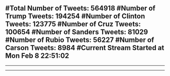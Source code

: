 #Total Number of Tweets: 564918 
#Number of Trump Tweets: 194254
#Number of Clinton Tweets: 123775
#Number of Cruz Tweets: 100654
#Number of Sanders Tweets: 81029
#Number of Rubio Tweets: 56227
#Number of Carson Tweets: 8984
#Current Stream Started at Mon Feb  8 22:51:02
---
---
---
